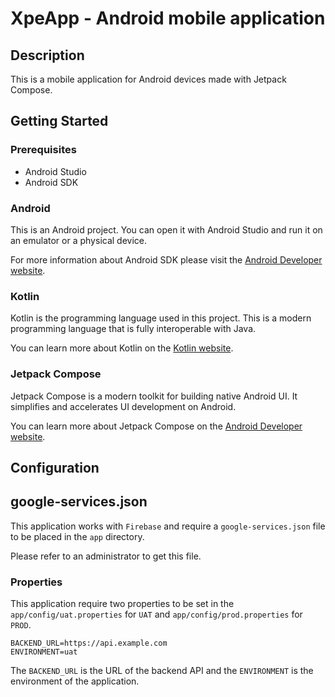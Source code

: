 # XpeApp - Android mobile application

## Description

This is a mobile application for Android devices made with Jetpack Compose.

## Getting Started

### Prerequisites

- Android Studio
- Android SDK

### Android

This is an Android project. You can open it with Android Studio and run it on an emulator or a physical device.

For more information about Android SDK please visit the [Android Developer website](https://developer.android.com/).

### Kotlin

Kotlin is the programming language used in this project. This is a modern programming language that is fully interoperable with Java.

You can learn more about Kotlin on the [Kotlin website](https://kotlinlang.org/).

### Jetpack Compose

Jetpack Compose is a modern toolkit for building native Android UI. It simplifies and accelerates UI development on Android.

You can learn more about Jetpack Compose on the [Android Developer website](https://developer.android.com/jetpack/compose).

## Configuration

## google-services.json

This application works with `Firebase` and require a `google-services.json` file to be placed in the `app` directory.

Please refer to an administrator to get this file.

### Properties

This application require two properties to be set in the `app/config/uat.properties` for `UAT` and `app/config/prod.properties` for `PROD`.

```properties
BACKEND_URL=https://api.example.com
ENVIRONMENT=uat
```

The `BACKEND_URL` is the URL of the backend API and the `ENVIRONMENT` is the environment of the application.